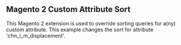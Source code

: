 ## Magento 2 Custom Attribute Sort

This Magento 2 extension is used to override sorting queries for a(ny) custom attribute. This example changes the sort for attribute 'cfm_l_m_displacement'.


